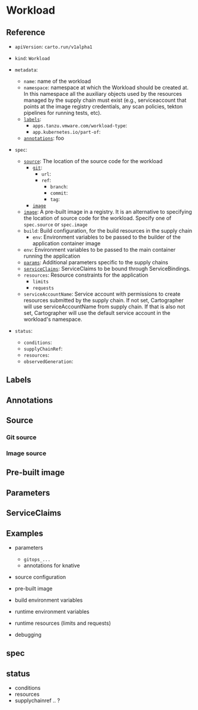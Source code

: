 # Workload

## Reference

- `apiVersion`: `carto.run/v1alpha1`
- `kind`: `Workload`
- `metadata`:
  - `name`: name of the workload
  - `namespace`: namespace at which the Workload should be created at. In
    this namespace all the auxiliary objects used by the resources managed by
    the supply chain must exist (e.g., serviceaccount that points at the image
    registry credentials, any scan policies, tekton pipelines for running tests,
    etc).
  - [`labels`](#labels):
    - `apps.tanzu.vmware.com/workload-type`:
    - `app.kubernetes.io/part-of`:
  - [`annotations`](#annotations): foo

- `spec`:
  - [`source`](#source): The location of the source code for the workload
    - [`git`](#git-source):
      - `url`:
      - `ref`:
        - `branch`:
        - `commit`:
        - `tag`:
    - [`image`](#image-source)
  - [`image`](#pre-built-image): A pre-built image in a registry. It is an alternative to
    specifying the location of source code for the workload. Specify one of
    `spec.source` or `spec.image`
  - `build`: Build configuration, for the build resources in the supply chain
    - `env`: Environment variables to be passed to the builder of the
      application container image
  - `env`: Environment variables to be passed to the main container running
    the application
  - [`params`](#parameters): Additional parameters specific to the supply chains
  - [`serviceClaims`](#serviceclaims): ServiceClaims to be bound through ServiceBindings.
  - `resources`: Resource constraints for the application
    - `limits`
    - `requests`
  - `serviceAccountName`: Service account with permissions to create
    resources submitted by the supply chain. If not set, Cartographer will
    use serviceAccountName from supply chain. If that is also not set, 
    Cartographer will use the default service account in the workload's
    namespace.

- `status`:
  - `conditions`:
  - `supplyChainRef`:
  - `resources`:
  - `observedGeneration`:


## Labels

## Annotations

## Source

### Git source

### Image source

## Pre-built image

## Parameters

## ServiceClaims


## Examples
     


- parameters
  - `gitops_...`
  - annotations for knative

- source configuration

- pre-built image

- build environment variables

- runtime environment variables

- runtime resources (limits and requests)

- debugging


## spec

## status

- conditions
- resources
- supplychainref .. ?


